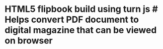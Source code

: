 # HTML5 flipbook build using turn js # Helps convert PDF document to digital magazine that can be viewed on browser
